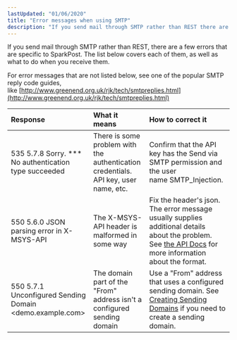 ```yaml
---
lastUpdated: "01/06/2020"
title: "Error messages when using SMTP"
description: "If you send mail through SMTP rather than REST there are a few errors that are specific to Spark Post The list below covers each of them as well as what to do when you receive them For error messages that are not listed below see one of the popular..."
---
```


If you send mail through SMTP rather than REST, there are a few errors that are specific to SparkPost. The list below covers each of them, as well as what to do when you receive them.

For error messages that are not listed below, see one of the popular SMTP reply code guides, like [http://www.greenend.org.uk/rjk/tech/smtpreplies.html](http://www.greenend.org.uk/rjk/tech/smtpreplies.html)

| Response                                                 | What it means                                                                  | How to correct it                                                                                                                                                                                                                   |
|:---------------------------------------------------------|:-------------------------------------------------------------------------------|:------------------------------------------------------------------------------------------------------------------------------------------------------------------------------------------------------------------------------------|
| 535 5.7.8 Sorry. *** No authentication type succeeded    | There is some problem with the authentication credentials. API key, user name, etc. | Confirm that the API key has the Send via SMTP permission and the user name SMTP_Injection.                                                                                                                                          |
| 550 5.6.0 JSON parsing error in X-MSYS-API               | The X-MSYS-API header is malformed in some way                                 | Fix the header's json. The error message usually supplies additional details about the problem. See [the API Docs](https://developers.sparkpost.com/api/smtp-api.html) for more information about the format.                       |
| 550 5.7.1 Unconfigured Sending Domain <demo.example.com> | The domain part of the "From" address isn't a configured sending domain         | Use a "From" address that uses a configured sending domain. See [Creating Sending Domains](https://www.sparkpost.com/docs/getting-started/getting-started-sparkpost/#preparing-your-from-address) if you need to create a sending domain. |
